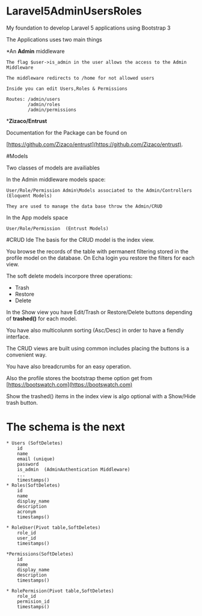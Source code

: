 # Laravel5AdminUsersRoles

My foundation to develop Laravel 5 applications using Bootstrap 3 

The Applications uses two main things
 
*An <strong>Admin</strong> middleware

    The flag $user->is_admin in the user allows the access to the Admin Middleware
    
    The middleware redirects to /home for not allowed users
    
    Inside you can edit Users,Roles & Permissions

    Routes: /admin/users
            /admin/roles
            /admin/permissions
            
            
    
*<strong>Zizaco/Entrust</strong>
 
   Documentation for the Package can be found on 
   
   [https://github.com/Zizaco/entrust](https://github.com/Zizaco/entrust).

#Models

 Two classes of models are availiables
 
 In the Admin middleware models space:
 
    User/Role/Permission Admin\Models associated to the Admin/Controllers (Eloquent Models)
 
    They are used to manage the data base throw the Admin/CRUD
   
 In the App models space 
   
    User/Role/Permission  (Entrust Models)
    
#CRUD Ide
 The basis for the CRUD model is the index view. 
 
 You browse the records of the table with permanent filtering stored in the profile model on the database.
 On Echa login you restore the filters for each view.
  
 The soft delete models incorpore three operations:
  <ul>
    <li>Trash</li>
    <li>Restore</li>
    <li>Delete</li>
  </ul>  
 
 In the Show view you have Edit/Trash or Restore/Delete buttons depending of <strong>trashed()</strong> for each model.
 
 You have also multicolunm sorting (Asc/Desc) in order to have a fiendly interface.
 
 The CRUD views are built using common includes placing the buttons is a convenient way.
 
 You have also breadcrumbs for an easy operation.
 
 Also the profile stores the bootstrap theme option get from [https://bootswatch.com](https://bootswatch.com)
 
 Show the trashed() items in the index view is algo optional with a Show/Hide trash button.
 

# The schema is the next
    * Users (SoftDeletes)
        id
        name
        email (unique)
        password
        is_admin  (AdminAuthentication Middleware)
        ...
        timestamps()
    * Roles(SoftDeletes)
        id
        name
        display_name
        description
        acronym
        timestamps()
        
    * RoleUser(Pivot table,SoftDeletes)
        role_id
        user_id
        timestamps()
        
    *Permissions(SoftDeletes)        
        id
        name
        display_name
        description
        timestamps()
        
    * RolePermision(Pivot table,SoftDeletes)
        role_id
        permision_id
        timestamps()
        
        
        
